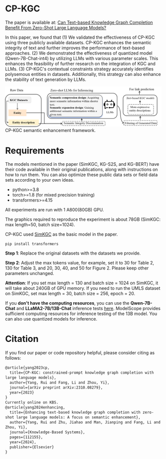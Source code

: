 # CP-KGC
The paper is available at: [Can Text-based Knowledge Graph Completion Benefit From Zero-Shot Large Language Models?](https://arxiv.org/pdf/2310.08279.pdf) 

In this paper, we found that 
(1) We validated the effectiveness of CP-KGC using three publicly available datasets. CP-KGC enhances the semantic integrity of text and further improves the performance of text-based approaches.
(2) We demonstrated the effectiveness of quantized model (Qwen-7B-Chat-int4) by utilizing LLMs with various parameter scales. This enhances the feasibility of further research on the integration of KGC and LLMs.
(3) CP-KGC's contextual constraints strategy accurately identifies polysemous entities in datasets. Additionally, this strategy can also enhance the stability of text generation by LLMs.

![Alt text](./model.png)
CP-KGC semantic enhancement framework.


# Requirements
The models mentioned in the paper (SimKGC, KG-S2S, and KG-BERT) have their code available in their original publications, along with instructions on how to run them. You can also optimize these public data sets or field data sets according to your own ideas.

* python>=3.8
* torch>=1.8 (for mixed precision training)
* transformers>=4.15

All experiments are run with 1 A800(80GB) GPU.

The graphics required to reproduce the experiment is about 78GB (SimKGC: max length=50, batch size=1024).

CP-KGC used [SimKGC](https://github.com/intfloat/SimKGC) as the basic model in the paper. 

```
pip install transformers
```

**Step 1**: Replace the original datasets with the datasets we provide.

**Step 2**: Adjust the max tokens value, for example, set it to 30 for Table 2, 130 for Table 3, and 20, 30, 40, and 50 for Figure 2. Please keep other parameters unchanged. 

**Attention**: If you set max length = 130 and batch size = 1024 on SimKGC, it will take about 240GB of GPU memory. If you need to run the UMLS dataset on SimKGC, set max length = 30, batch size = 256, epoch = 20.

If you **don't have the computing resources**, you can use the **Qwen-7B-Chat** and **LLaMA2-7B/13B-Chat** inference tests [here](https://modelscope.cn/topic/dfefe5be778b49fba8c44646023b57ba/pub/summary). ModelScope provides sufficient computing resources for inference testing of the 13B model. You can also use quantized models for inference.

# Citation
If you find our paper or code repository helpful, please consider citing as follows:
```
@article{yang2023cp,
  title={CP-KGC: constrained-prompt knowledge graph completion with large language models},
  author={Yang, Rui and Fang, Li and Zhou, Yi},
  journal={arXiv preprint arXiv:2310.08279},
  year={2023}
}
Currently online on KBS.
@article{yang2024enhancing,
  title={Enhancing text-based knowledge graph completion with zero-shot large language models: A focus on semantic enhancement},
  author={Yang, Rui and Zhu, Jiahao and Man, Jianping and Fang, Li and Zhou, Yi},
  journal={Knowledge-Based Systems},
  pages={112155},
  year={2024},
  publisher={Elsevier}
}
```
